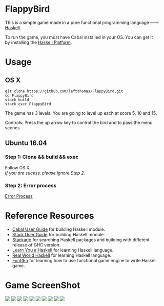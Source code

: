 # FlappyBird

This is a simple game made in a pure functional programming language —— [Haskell](https://www.haskell.org).

To run the game, you must have Cabal installed in your OS. You can get it by installing the [Haskell Platform](https://www.haskell.org/platform/). 

# Usage
## OS X
```
git clone https://github.com/leftthomas/FlappyBird.git
cd FlappyBird
stack build
stack exec FlappyBird
```
The game has 3 levels. You are going to level up each at score 5, 10 and 15.

Controls: Press the up arrow key to control the bird and to pass the menu scenes.
## Ubuntu 16.04
### Step 1: Clone && build && exec
Follow OS X   
*If you are sucess, please ignore Step 2.*
### Step 2: Error process
[Error Process](https://github.com/BasicCoder/Haskell-Learning/blob/master/FixBuildFlappyBirdError.md)
# Reference Resources
- [Cabal User Guide](https://www.haskell.org/cabal/users-guide/) for building Haskell module.
- [Stack User Guide](https://github.com/commercialhaskell/stack/blob/master/doc/GUIDE.md) for building Haskell module.
- [Stackage](https://www.stackage.org) for searching Haskell packages and building with different release of GHC version.
- [Learn You a Haskell](http://learnyouahaskell.com) for learning Haskell language.
- [Real World Haskell](http://book.realworldhaskell.org/read/) for learning Haskell language.
- [FunGEn](http://fungen.joyful.com) for learning how to use functional game engine to write Haskell game.

# Game ScreenShot
![](images/1.png)
![](images/2.png)
![](images/3.png)
![](images/4.png)
![](images/5.png)
![](images/6.png)
![](images/7.png)
![](images/8.png)
![](images/9.png)
![](images/10.png)
